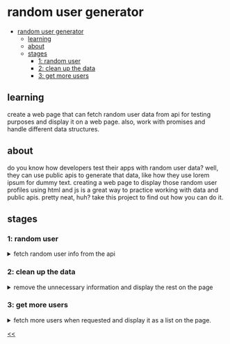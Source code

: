 # random user generator

- [random user generator](#random-user-generator)
  - [learning](#learning)
  - [about](#about)
  - [stages](#stages)
    - [1: random user](#1-random-user)
    - [2: clean up the data](#2-clean-up-the-data)
    - [3: get more users](#3-get-more-users)

## learning
create a web page that can fetch random user data from api for testing purposes and display it on a web page. also, work with promises and handle different data structures.

## about
do you know how developers test their apps with random user data? well, they can use public apis to generate that data, like how they use lorem ipsum for dummy text. creating a web page to display those random user profiles using html and js is a great way to practice working with data and public apis. pretty neat, huh? take this project to find out how you can do it.

## stages
### 1: random user
<details>
<summary>fetch random user info from the api</summary>

#### 1.1 description
let’s start by checking out the [api](https://randomuser.me/api) we’ll use throughout the project. when you click the link, you can see the returned result contains different fields related to a random user. we will use this link to get the information from the api.

check the [api](https://randomuser.me) docs for more information about the api and how to use it, even though it’s pretty straightforward.

in this stage, you need to fetch the data from the api when the page is loaded and display it on the body of the html as is!

you can see that the result is a json object, so turn it into text and put it in the `body`.

ensure that the retrieved data remains unchanged and that nothing else is in the body.

you can also log the fetched json object first to see if you’ve done it correctly.

#### 1.2 objectives
your page should:

1. use the [api](https://randomuser.me);
2. display the data from the api in the body after the page loads;
3. have nothing else in the body.

#### 1.3 examples

![json object from the random user api](./s01.png)

</details>

### 2: clean up the data
<details>
<summary>remove the unnecessary information and display the rest on the page</summary>

#### 2.1 description
let's clean up our messy data and use html tags to show the necessary information on the page.

nothing will change in how we get the data, but instead of showing it as is, we'll only use some fields and show them as html tags.

first, add a level 1 `header` to the `body` saying `random user generator`.

second, let’s look at our json object; we are only interested in the `results` key, and you can see that the value is an array. we'll use the first element in the results array.

the information that you need to extract from the result is the following:

- the large picture, first and last names, email, password, city and country, gender, phone, and date of birth.

if you carefully examine the api docs, you can see that you can query specific fields and do it manually.

third, you will show these fields as html elements, so:
- the picture will be an `image` with any `alt` attribute and `class` called `photo`;
- the first and last names will be next to each other, and the tag will be a level 2 `header` with the `name` class;
- the rest of the elements will be `paragraphs`;
- the email will have the text `email:` and the email of the user; the class is `email`;
- the password will have the text `password:` and the password of the user; the class is `password`;
- the gender will have the text `gender:` and the gender of the user; the class is `gender`;
- the phone will have the text `phone:` and the phone of the user; the class is `phone`;
- the location will include the text `location:` followed by a city and a country next to each other. the class is `location`;
- the date of birth will include the text `birthday:` with a date of birth in the following format: `dd/mm/yyyy`; the class is `birthday`.

finally, put all of the elements in a `div` with the class `user` and append it to the html body.

#### 2.2 objectives
your page should:

1. use the [api](https://randomuser.me);
2. display the data from the api in the body after the page loads;
3. have the necessary fields shown in mentioned html tags.

#### 2.3 examples

![arranged data from random user api](./s02.png)

</details>

### 3: get more users
<details>
<summary>fetch more users when requested and display it as a list on the page.</summary>

#### 3.1 description
having adjusted the data, we can get more users!

in this stage, each click of the button should add a new user to the page, in addition to the first user received upon loading.

first, put a `button` element in the `body` with the text `get user` and the id of `get-user-button`.

after clicking this button we should see the new user in the same way in the previous stage.

this stage should be very simple if you notice that you only need to add a new event related to the button after the load event because the functionality is the same as in the previous stage.

#### 3.2 objectives
your page should:

1. contain a button with the id of `get-user-button` and `get user` text;
2. user the [api](http://randomuser.me/api/)
3. display the data from the api in the body after the page loads;
4. enable the necessary fields shown in mentiond html tags;
5. display a new user after clicking the button.

#### 3.3 examples

![stage 03 demo](./s03.gif)

</details>

[<<](https://github.com/eucarizan/front-end/blob/main/README.md)
<!--
:%s/\(Sample \(Input\|Output\) \d:\)\n\(.*\)/```\r\r**\1**\r```\3/gc

### 0: 
<details>
<summary></summary>

#### 0.1 description

#### 0.2 objectives

#### 0.3 examples

![](./s00.png)

</details>
-->

